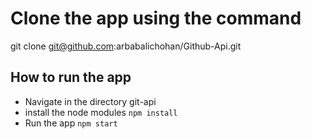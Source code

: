 # Clone the app using the command
git clone git@github.com:arbabalichohan/Github-Api.git

## How to run the app

- Navigate in the directory git-api
- install the node modules 
`npm install`
- Run the app 
`npm start`
